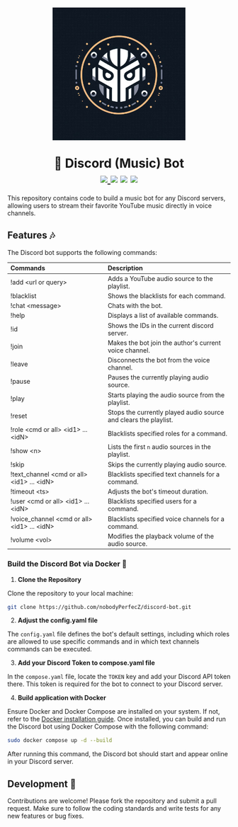 <div align="middle">
    <h1>
        <p>
            <img src="docs/images/logo.png", alt="Logo", width="300" height="300" />
        </p>
        🤖 Discord (Music) Bot
        <br>
        <a href="https://github.com/psf/black">
            <img src="https://img.shields.io/badge/code%20style-black-000000.svg">
        </a>
        <a>
            <img src="https://img.shields.io/badge/python-3.10-blue">
        </a>
        <a>
            <img src="https://img.shields.io/badge/tests-passed-brightgreen">
        </a>
        <a>
            <img src="https://img.shields.io/badge/coverage-100%25-brightgreen">
        </a>
    </h1>
</div>

This repository contains code to build a music bot for any Discord servers, allowing users to stream their favorite YouTube music directly in voice channels.

## Features 🎶

The Discord bot supports the following commands:

| Commands                                                      | Description                                                      |
| :------------------------------------------------------------ | :--------------------------------------------------------------- |
| !add &lt;url or query&gt;                                     | Adds a YouTube audio source to the playlist.                     |
| !blacklist                                                    | Shows the blacklists for each command.                           |
| !chat &lt;message&gt;                                         | Chats with the bot.                                              |
| !help                                                         | Displays a list of available commands.                           |
| !id                                                           | Shows the IDs in the current discord server.                     |
| !join                                                         | Makes the bot join the author's current voice channel.           |
| !leave                                                        | Disconnects the bot from the voice channel.                      |
| !pause                                                        | Pauses the currently playing audio source.                       |
| !play                                                         | Starts playing the audio source from the playlist.               |
| !reset                                                        | Stops the currently played audio source and clears the playlist. |
| !role &lt;cmd or all&gt; &lt;id1&gt; ... &lt;idN&gt;          | Blacklists specified roles for a command.                        |
| !show &lt;n&gt;                                               | Lists the first `n` audio sources in the playlist.               |
| !skip                                                         | Skips the currently playing audio source.                        |
| !text_channel &lt;cmd or all&gt; &lt;id1&gt; ... &lt;idN&gt;  | Blacklists specified text channels for a command.                |
| !timeout &lt;ts&gt;                                           | Adjusts the bot's timeout duration.                              |
| !user &lt;cmd or all&gt; &lt;id1&gt; ... &lt;idN&gt;          | Blacklists specified users for a command.                        |
| !voice_channel &lt;cmd or all&gt; &lt;id1&gt; ... &lt;idN&gt; | Blacklists specified voice channels for a command.               |
| !volume &lt;vol&gt;                                           | Modifies the playback volume of the audio source.                |

### Build the Discord Bot via Docker 🐳

1. **Clone the Repository**

Clone the repository to your local machine:

```bash
git clone https://github.com/nobodyPerfecZ/discord-bot.git
```

2. **Adjust the config.yaml file**

The `config.yaml` file defines the bot's default settings, including which roles are allowed to use specific commands and in which text channels commands can be executed.

3. **Add your Discord Token to compose.yaml file**

In the `compose.yaml` file, locate the `TOKEN` key and add your Discord API token there. This token is required for the bot to connect to your Discord server.

4. **Build application with Docker**

Ensure Docker and Docker Compose are installed on your system. If not, refer to the [Docker installation guide](https://docs.docker.com/engine/install/). Once installed, you can build and run the Discord bot using Docker Compose with the following command:

```bash
sudo docker compose up -d --build
```

After running this command, the Discord bot should start and appear online in your Discord server.

## Development 🔧

Contributions are welcome!
Please fork the repository and submit a pull request.
Make sure to follow the coding standards and write tests for any new features or bug fixes.
